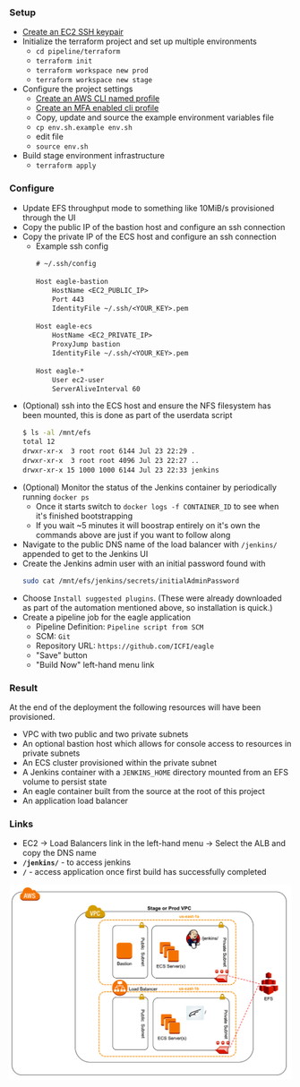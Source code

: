 
### Setup

* [Create an EC2 SSH keypair](https://docs.aws.amazon.com/AWSEC2/latest/UserGuide/ec2-key-pairs.html)
* Initialize the terraform project and set up multiple environments
  * `cd pipeline/terraform`
  * `terraform init`
  * `terraform workspace new prod`
  * `terraform workspace new stage`
* Configure the project settings
  * [Create an AWS CLI named profile](https://docs.aws.amazon.com/cli/latest/userguide/cli-multiple-profiles.html)
  * [Create an MFA enabled cli profile](https://aws.amazon.com/premiumsupport/knowledge-center/authenticate-mfa-cli/)
  * Copy, update and source the example environment variables file
  * `cp env.sh.example env.sh`
  * edit file
  * `source env.sh`
* Build stage environment infrastructure
  * `terraform apply`

### Configure

* Update EFS throughput mode to something like 10MiB/s provisioned through the UI
* Copy the public IP of the bastion host and configure an ssh connection
* Copy the private IP of the ECS host and configure an ssh connection
  * Example ssh config
    ```
    # ~/.ssh/config
    
    Host eagle-bastion
        HostName <EC2_PUBLIC_IP>
        Port 443
        IdentityFile ~/.ssh/<YOUR_KEY>.pem
    
    Host eagle-ecs
        HostName <EC2_PRIVATE_IP>
        ProxyJump bastion
        IdentityFile ~/.ssh/<YOUR_KEY>.pem
    
    Host eagle-*
        User ec2-user
        ServerAliveInterval 60
    ```
* (Optional) ssh into the ECS host and ensure the NFS filesystem has been mounted, this is done as part of the userdata script
  ```sh
  $ ls -al /mnt/efs
  total 12
  drwxr-xr-x  3 root root 6144 Jul 23 22:29 .
  drwxr-xr-x  3 root root 4096 Jul 23 22:27 ..
  drwxr-xr-x 15 1000 1000 6144 Jul 23 22:33 jenkins
  ```
* (Optional) Monitor the status of the Jenkins container by periodically running `docker ps`
  * Once it starts switch to `docker logs -f CONTAINER_ID` to see when it's finished bootstrapping
  * If you wait ~5 minutes it will boostrap entirely on it's own the commands above are just if you want to follow along
* Navigate to the public DNS name of the load balancer with `/jenkins/` appended to get to the Jenkins UI
* Create the Jenkins admin user with an initial password found with
  ```sh
  sudo cat /mnt/efs/jenkins/secrets/initialAdminPassword
  ```
* Choose `Install suggested plugins`. (These were already downloaded as part of the automation mentioned above, so installation is quick.)
* Create a pipeline job for the eagle application
  * Pipeline Definition: `Pipeline script from SCM`
  * SCM: `Git`
  * Repository URL: `https://github.com/ICFI/eagle`
  * "Save" button
  * "Build Now" left-hand menu link
  
### Result

At the end of the deployment the following resources will have been provisioned.

* VPC with two public and two private subnets
* An optional bastion host which allows for console access to resources in private subnets
* An ECS cluster provisioned within the private subnet
* A Jenkins container with a `JENKINS_HOME` directory mounted from an EFS volume to persist state
* An eagle container built from the source at the root of this project
* An application load balancer

### Links
* EC2 -> Load Balancers link in the left-hand menu -> Select the ALB and copy the DNS name
* **`/jenkins/`** - to access jenkins
* **`/`** - access application once first build has successfully completed

![architecture](diagrams/architecture.png)